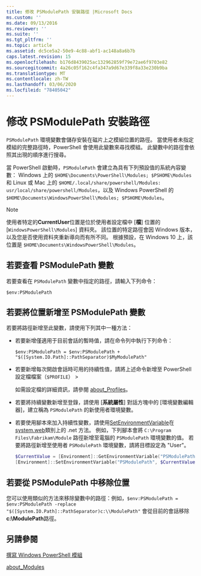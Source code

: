 ```yaml
---
title: 修改 PSModulePath 安裝路徑 |Microsoft Docs
ms.custom: ''
ms.date: 09/13/2016
ms.reviewer: ''
ms.suite: ''
ms.tgt_pltfrm: ''
ms.topic: article
ms.assetid: dc5ce5a2-50e9-4c88-abf1-ac148a8a6b7b
caps.latest.revision: 15
ms.openlocfilehash: b176d8439025ac132962859f79e72ae6f9703e82
ms.sourcegitcommit: 4a26c05f162c4fa347a9d67e339f8a33e230b9ba
ms.translationtype: MT
ms.contentlocale: zh-TW
ms.lasthandoff: 03/06/2020
ms.locfileid: "78405042"
---
```

# <a name="modifying-the-psmodulepath-installation-path"></a>修改 PSModulePath 安裝路徑

`PSModulePath` 環境變數會儲存安裝在磁片上之模組位置的路徑。 當使用者未指定模組的完整路徑時，PowerShell 會使用此變數來尋找模組。 此變數中的路徑會依照其出現的順序進行搜尋。

當 PowerShell 啟動時，`PSModulePath` 會建立為具有下列預設值的系統內容變數： Windows 上的 `$HOME\Documents\PowerShell\Modules; $PSHOME\Modules` 和 Linux 或 Mac 上的 `$HOME/.local/share/powershell/Modules: usr/local/share/powershell/Modules`，以及 Windows PowerShell 的 `$HOME\Documents\WindowsPowerShell\Modules; $PSHOME\Modules`。

> [!NOTE]
> 使用者特定的**CurrentUser**位置是位於使用者設定檔中 [**檔**] 位置的 [`WindowsPowerShell\Modules`] 資料夾。 該位置的特定路徑會因 Windows 版本，以及您是否使用資料夾重新導向而有所不同。 根據預設，在 Windows 10 上，該位置是 `$HOME\Documents\WindowsPowerShell\Modules`。

## <a name="to-view-the-psmodulepath-variable"></a>若要查看 PSModulePath 變數

若要查看在 `PSModulePath` 變數中指定的路徑，請輸入下列命令：

`$env:PSModulePath`

## <a name="to-add-locations-to-the-psmodulepath-variable"></a>若要將位置新增至 PSModulePath 變數

若要將路徑新增至此變數，請使用下列其中一種方法：

- 若要新增僅適用于目前會話的暫時值，請在命令列中執行下列命令：

  `$env:PSModulePath = $env:PSModulePath + "$([System.IO.Path]::PathSeparator)$MyModulePath"`

- 若要新增每次開啟會話時可用的持續性值，請將上述命令新增至 PowerShell 設定檔檔案（`$PROFILE`） >

  如需設定檔的詳細資訊，請參閱 [about_Profiles](/powershell/module/microsoft.powershell.core/about/about_profiles)。

- 若要將持續變數新增至登錄，請使用 [**系統屬性**] 對話方塊中的 [環境變數編輯器]，建立稱為 `PSModulePath` 的新使用者環境變數。

- 若要使用腳本來加入持續性變數，請使用[SetEnvironmentVariable](https://docs.microsoft.com/dotnet/api/system.environment.setenvironmentvariable)在[system.web](https://docs.microsoft.com/dotnet/api/system.environment)類別上的 .net 方法。 例如，下列腳本會將 `C:\Program Files\Fabrikam\Module` 路徑新增至電腦的 `PSModulePath` 環境變數的值。 若要將路徑新增至使用者 `PSModulePath` 環境變數，請將目標設定為 "User"。

  ```powershell
  $CurrentValue = [Environment]::GetEnvironmentVariable("PSModulePath", "Machine")
  [Environment]::SetEnvironmentVariable("PSModulePath", $CurrentValue + [System.IO.Path]::PathSeparator + "C:\Program Files\Fabrikam\Modules", "Machine")

  ```

## <a name="to-remove-locations-from-the-psmodulepath"></a>若要從 PSModulePath 中移除位置

您可以使用類似的方法來移除變數中的路徑：例如，`$env:PSModulePath = $env:PSModulePath -replace "$([System.IO.Path]::PathSeparator)c:\\ModulePath"` 會從目前的會話移除**c:\ModulePath**路徑。

## <a name="see-also"></a>另請參閱

[撰寫 Windows PowerShell 模組](./writing-a-windows-powershell-module.md)

[about_Modules](/powershell/module/microsoft.powershell.core/about/about_modules)
